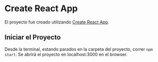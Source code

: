 # Create React App

El proyecto fue creado utilizando [Create React App](https://github.com/facebook/create-react-app).

## Iniciar el Proyecto

Desde la terminal, estando parados en la carpeta del proyecto, correr ``npm start``. Se abrirá el proyecto en localhost:3000 en el browser.

